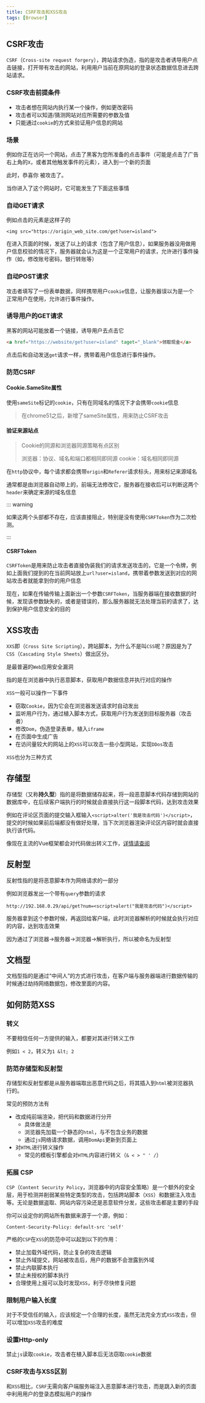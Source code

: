 ```yaml
---
title: CSRF攻击和XSS攻击
tags: [Browser]
---
```


## CSRF攻击

`CSRF`（`Cross-site request forgery`），跨站请求伪造，指的是攻击者诱导用户点击链接，打开带有攻击的网站，利用用户当前在原网站的登录状态数据信息进去跨站请求。

### CSRF攻击前提条件

- 攻击者想在网站内执行某一个操作，例如更改密码
- 攻击者可以知道/猜测网站对应所需要的参数及值
- 只能通过`cookie`的方式来验证用户信息的网站

### 场景

例如你正在访问一个网站，点击了黑客为您所准备的点击事件（可能是点击了广告右上角的`X`，或者其他触发事件的元素），进入到一个新的页面

此时，恭喜你 被攻击了。

当你进入了这个网站时，它可能发生了下面这些事情

### 自动GET请求

例如点击的元素是这样子的
```
<img src="https://origin_web_site.com/get?user=island">
```
在进入页面的时候，发送了以上的请求（包含了用户信息），如果服务器没用做用户信息校验的情况下，服务器就会认为这是一个正常用户的请求，允许进行事件操作（如，修改账号密码，银行转账等）

### 自动POST请求

攻击者填写了一份表单数据，同样携带用户`cookie`信息，让服务器误以为是一个正常用户在使用，允许进行事件操作。

### 诱导用户的GET请求

黑客的网站可能放着一个链接，诱导用户去点击它
```html
<a href="https://website/get?user=island" taget="_blank">领取现金</a>
```

点击后和自动发送`get`请求一样，携带着用户信息进行事件操作。

### 防范CSRF

#### Cookie.SameSite属性

使用`sameSite`标记的`cookie`，只有在同域名的情况下才会携带`cookie`信息

> 在chrome51之后，新增了sameSite属性，用来防止CSRF攻击

#### 验证来源站点

> Cookie的同源和浏览器同源策略有点区别
>
> 浏览器：协议、域名和端口都相同即同源
> cookie：域名相同即同源

在`http`协议中，每个请求都会携带`origin`和`Referer`请求标头，用来标记来源域名

通常都是由浏览器自动带上的，前端无法修改它，服务器在接收后可以判断这两个`header`来确定来源的域名信息

::: warning

如果这两个头部都不存在，应该直接阻止，特别是没有使用`CSRFToken`作为二次检测。

:::

#### CSRFToken

`CSRFToken`是用来防止攻击者直接伪装我们的请求发送攻击的，它是一个令牌，例如上面我们提到的在当前网站放上`url?user=island`，携带着参数发送到对应的网站攻击者就能拿到你的用户信息

现在，如果在传输传输上面新出一个参数`CSRFToken`，当服务器端在接收数据的时候，发现该参数缺失的，或者是错误的，那么服务器就无法处理当前的请求了，达到保护用户信息安全的目的


## XSS攻击

`XXS`即（`Cross Site Scripting`），跨站脚本，为什么不是叫`CSS`呢？原因是为了`CSS`（`Cascading Style Sheets`）做出区分。

是最普遍的`Web`应用安全漏洞

指的是在浏览器中执行恶意脚本，获取用户数据信息并执行对应的操作

`XSS`一般可以操作一下事件
- 窃取`Cookie`，因为它会在浏览器发送请求时自动发出
- 监听用户行为，通过植入脚本方式，获取用户行为发送到目标服务器（攻击者）
- 修改`Dom`，伪造登录表单，植入`iframe`
- 在页面中生成广告
- 在访问量较大的网站上的`XSS`可以攻击一些小型网站，实现`DDos`攻击

`XSS`也分为三种方式
## 存储型

存储型（又称**持久型**）指的是将数据储存起来，将一段恶意脚本代码存储到网站的数据库中，在后续客户端执行的时候就会直接执行这一段脚本代码，达到攻击效果

例如在评论区页面的提交输入框输入`<script>alter('我是攻击代码')</script>`，提交的时候如果前后端都没有做好处理，当下次浏览器渲染评论区内容时就会直接执行该代码。

像现在主流的Vue框架都会对代码做出转义工作，[详情请查阅](https://cn.vuejs.org/guide/best-practices/security.html#potential-dangers)

## 反射型

反射性指的是将恶意脚本作为网络请求的一部分

例如浏览器发出一个带有`query`参数的请求
```
http://192.168.0.29/api/get?num=<script>alert("我是攻击代码")</script>
```
服务器拿到这个参数时候，再返回给客户端，此时浏览器解析的时候就会执行对应的内容，达到攻击效果

因为通过了浏览器->服务器->浏览器->解析执行，所以被命名为反射型

## 文档型

文档型指的是通过“中间人”的方式进行攻击，在客户端与服务器端进行数据传输的时候通过劫持网络数据包，修改里面的内容。

## 如何防范XSS

### 转义

不要相信任何一方提供的输入，都要对其进行转义工作

例如`1 < 2`，转义为`1 &lt; 2`


### 防范存储型和反射型

存储型和反射型都是从服务器端取出恶意代码之后，将其插入到`html`被浏览器执行的。

常见的预防方法有
- 改成纯前端渲染，把代码和数据进行分开
  - 具体做法是
  - 浏览器先加载一个静态的`html`，与不包含业务的数据
  - 通过`js`网络请求数据，调用`DomApi`更新到页面上
- 对`HTML`进行转义操作
  - 常见的模板引擎都会对`HTML`内容进行转义（`& < > " ' /`）


### 拓展 CSP

`CSP`（`Content Security Policy`，浏览器中的内容安全策略）是一个额外的安全层，用于检测并削弱某些特定类型的攻击，包括跨站脚本（`XSS`）和数据注入攻击等。无论是数据盗取、网站内容污染还是恶意软件分发，这些攻击都是主要的手段

你可以设定你的网站所有数据来源于一个源，例如：
```
Content-Security-Policy: default-src 'self'
```

严格的`CSP`在`XSS`的防范中可以起到以下的作用：

- 禁止加载外域代码，防止复杂的攻击逻辑
- 禁止外域提交，网站被攻击后，用户的数据不会泄露到外域
- 禁止内联脚本执行
- 禁止未授权的脚本执行
- 合理使用上报可以及时发现`XSS`，利于尽快修复问题


### 限制用户输入长度

对于不受信任的输入，应该规定一个合理的长度，虽然无法完全方式`XSS`攻击，但可以增加`XSS`攻击的难度

### 设置Http-only

禁止`js`读取`cookie`，攻击者在植入脚本后无法窃取`cookie`数据

### CSRF攻击与XSS区别

和`XSS`相比，`CSRF`无需向客户端服务端注入恶意脚本进行攻击，而是跳入新的页面中利用用户的登录态模拟用户的操作